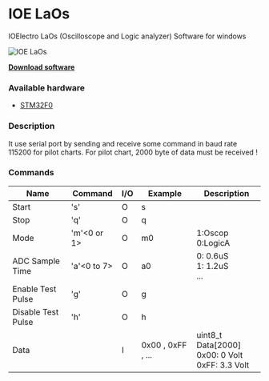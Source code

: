# IOE LaOs
IOElectro LaOs (Oscilloscope and Logic analyzer) Software for windows 

![IOE LaOs](https://user-images.githubusercontent.com/64005694/128121791-bf230be6-1b4f-4b07-9fdd-b04a75292165.jpg)

[**Download software**](https://github.com/ioelectro/ioe-laos/releases)

### Available hardware
- [STM32F0](https://github.com/ioelectro/stm32f0-laos)

### Description
It use serial port by sending and receive some command in baud rate 115200 for pilot charts.
For pilot chart, 2000 byte of data must be received !

### Commands

| Name               | Command     | I/O  | Example           | Description                                              |
| ------------------ | ----------- | ---- | ----------------- | -------------------------------------------------------- |
| Start              | 's'         | O    | s                 |                                                          |
| Stop               | 'q'         | O    | q                 |                                                          |
| Mode               | 'm'<0 or 1> | O    | m0                | 1:Oscop<br />0:LogicA                                    |
| ADC Sample Time    | 'a'<0 to 7> | O    | a0                | 0: 0.6uS<br />1:  1.2uS<br />...                         |
| Enable Test Pulse  | 'g'         | O    | g                 |                                                          |
| Disable Test Pulse | 'h'         | O    | h                 |                                                          |
| Data               |             | I    | 0x00 , 0xFF , ... | uint8_t Data[2000]<br />0x00: 0 Volt<br />0xFF: 3.3 Volt |
